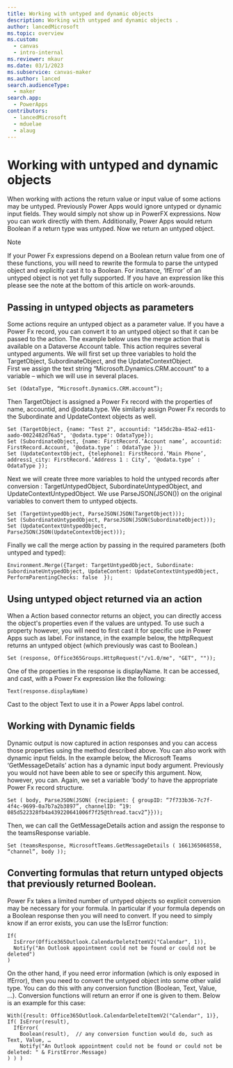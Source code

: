 ```yaml
---
title: Working with untyped and dynamic objects 
description: Working with untyped and dynamic objects .
author: lancedMicrosoft
ms.topic: overview
ms.custom: 
  - canvas
  - intro-internal
ms.reviewer: mkaur
ms.date: 03/1/2023
ms.subservice: canvas-maker
ms.author: lanced
search.audienceType: 
  - maker
search.app: 
  - PowerApps
contributors:
  - lancedMicrosoft
  - mduelae
  - alaug
---
```

# Working with untyped and dynamic objects 

When working with actions the return value or input value of some actions may be untyped. Previously Power Apps would ignore untyped or dynamic input fields. They would simply not show up in PowerFX expressions. Now you can work directly with them. Additionally, Power Apps would return Boolean if a return type was untyped. Now we return an untyped object. 

> [!NOTE]
> If your Power Fx expressions depend on a Boolean return value from one of these functions, you will need to rewrite the formula to parse the untyped object and explicitly cast it to a Boolean.  For instance, ‘IfError’ of an untyped object is not yet fully supported.  If you have an expression like this please see the note at the bottom of this article on work-arounds.

## Passing in untyped objects as parameters
Some actions require an untyped object as a parameter value. If you have a Power Fx record, you can convert it to an untyped object so that it can be passed to the action.
The example below uses the merge action that is available on a Dataverse Account table.  This action requires several untyped arguments. 
We will first set up three variables to hold the TargetObject, SubordinateObject, and the UpdateContextObject.  
First we assign the text string “Microsoft.Dynamics.CRM.account” to a variable – which we will use in several places.

```powerapps-dot
Set (OdataType, “Microsoft.Dynamics.CRM.account”);
```

Then TargetObject is assigned a Power Fx record with the properties of name, accountid, and @odata.type. We similarly assign Power Fx records to the Subordinate and UpdateContext objects as well.
```powerapps-dot
Set (TargetObject, {name: "Test 2", accountid: "145dc2ba-85a2-ed11-aado-0022482d76a5", '@odata.type': OdataType});
Set (SubordinateObject, {name: FirstRecord.’Account name’, accountid: FirstRecord.Account, ‘@odata.type’ : OdataType });
Set (UpdateContextObject, {telephone1: FirstRecord.’Main Phone’, address1_city: FirstRecord.’Address 1 : City’, ‘@odata.type’ : OdataType }); 
```

Next we will create three more variables to hold the untyped records after conversion : TargetUntypedObject, SubordinateUntypedObject, and UpdateContextUntypedObject.  We use ParseJSON(JSON()) on the original variables to convert them to untyped objects. 
```powerapps-dot
Set (TargetUntypedObject, ParseJSON(JSON(TargetObject)));
Set (SubordinateUntypedObject, ParseJSON(JSON(SubordinateObject)));
Set (UpdateContextUntypedObject, ParseJSON(JSON(UpdateContextObject)));
```
Finally we call the merge action by passing in the required parameters (both untyped and typed):
```powerapps-dot
Environment.Merge({Target: TargetUntypedObject, Subordinate: SubordinateUntypedObject, UpdateContent: UpdateContextUntypedObject, PerformParentingChecks: false  });
```
## Using untyped object returned via an action
When a Action based connector returns an object, you can directly access the object's properties even if the values are untyped. To use such a property however, you will need to first cast it for specific use in Power Apps such as label. 
For instance, in the example below, the httpRequest returns an untyped object (which previously was cast to Boolean.) 
```powerapps-dot
Set (response, Office365Groups.HttpRequest("/v1.0/me", "GET", ""));
```
One of the properties in the response is displayName. It can be accessed, and cast, with a Power Fx expression like the following:
```powerapps-dot
Text(response.displayName)
```
Cast to the object Text to use it in a Power Apps label control. 
## Working with Dynamic fields
Dynamic output is now captured in action responses and you can access those properties using the method described above.  You can also work with dynamic input fields. 
In the example below, the Microsoft Teams ‘GetMessageDetails’ action has a dynamic input body argument.  Previously you would not have been able to see or specify this argument.  Now, however, you can.  Again, we set a variable ‘body’ to have the appropriate Power Fx record structure. 
```powerapps-dot
Set ( body, ParseJSON(JSON( {recipient: { groupID: “7f733b36-7c7f-4f4c-9699-0a7b7a2b3897”, channelID: “19: 085d522328fb4a439220641006f7f25@thread.tacv2”}}));
```
Then, we can call the GetMessageDetails action and assign the response to the teamsResponse variable.
```powerapps-dot
Set (teamsResponse, MicrosoftTeams.GetMessageDetails ( 1661365068558, “channel”, body ));
```
## Converting formulas that return untyped objects that previously returned Boolean.  
Power Fx takes a limited number of untyped objects so explicit conversion may be necessary for your formula.  In particular if your formula depends on a Boolean response then you will need to convert.  If you need to simply know if an error exists, you can use the IsError function:

```powerapps-dot
If(
  IsError(Office365Outlook.CalendarDeleteItemV2("Calendar", 1)),
  Notify("An Outlook appointment could not be found or could not be deleted")
)
```
On the other hand, if you need error information (which is only exposed in IfError), then you need to convert the untyped object into some other valid type.  You can do this with any conversion function (Boolean, Text, Value, …).  Conversion functions will return an error if one is given to them. Below is an example for this case: 
```powerapps-dot
With({result: Office365Outlook.CalendarDeleteItemV2("Calendar", 1)},
If( IsError(result),
  IfError(
    Boolean(result),  // any conversion function would do, such as Text, Value, …
    Notify("An Outlook appointment could not be found or could not be deleted: " & FirstError.Message)
) ) )
```

